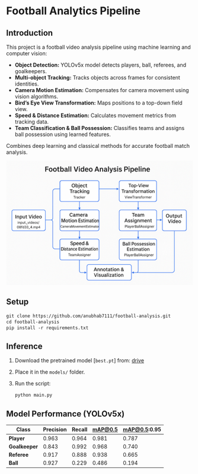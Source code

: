 # Football Analytics Pipeline

## Introduction
This project is a football video analysis pipeline using machine learning and computer vision:

- **Object Detection:** YOLOv5x model detects players, ball, referees, and goalkeepers.
- **Multi-object Tracking:** Tracks objects across frames for consistent identities.
- **Camera Motion Estimation:** Compensates for camera movement using vision algorithms.
- **Bird’s Eye View Transformation:** Maps positions to a top-down field view.
- **Speed & Distance Estimation:** Calculates movement metrics from tracking data.
- **Team Classification & Ball Possession:** Classifies teams and assigns ball possession using learned features.

Combines deep learning and classical methods for accurate football match analysis.

![Pipeline](assets/pipeline.png)

## Setup

```
git clone https://github.com/anubhab7111/football-analysis.git
cd football-analysis
pip install -r requirements.txt
```

## Inference

1. Download the pretrained model [`best.pt`] from:
   [drive](https://drive.google.com/file/d/1ERZWbp5-XjdH811217glvxjLTn8KuvSY/view?usp=sharinghttps:/)
2. Place it in the `models/` folder.
3. Run the script:

   ```bash
   python main.py
   ```

## Model Performance (YOLOv5x)

| Class       | Precision | Recall | mAP@0.5 | mAP@0.5:0.95 |
|-------------|-----------|--------|---------|--------------|
| **Player**      | 0.963     | 0.964  | 0.981   | 0.787        |
| **Goalkeeper**  | 0.843     | 0.992  | 0.968   | 0.740        |
| **Referee**     | 0.917     | 0.888  | 0.938   | 0.665        |
| **Ball**        | 0.927     | 0.229  | 0.486   | 0.194        |
